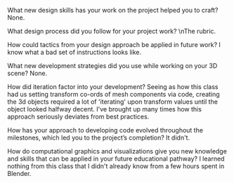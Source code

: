 What new design skills has your work on the project helped you to craft?
None.

What design process did you follow for your project work?
\nThe rubric.

How could tactics from your design approach be applied in future work?
I know what a bad set of instructions looks like.

What new development strategies did you use while working on your 3D scene?
None.

How did iteration factor into your development?
Seeing as how this class had us setting transform co-ords of mesh components via code, creating the 3d objects required a lot of 'iterating' upon transform values until the object looked halfway decent. I've brought up many times how this approach seriously deviates from best practices.

How has your approach to developing code evolved throughout the milestones, which led you to the project’s completion?
It didn't.

How do computational graphics and visualizations give you new knowledge and skills that can be applied in your future educational pathway?
I learned nothing from this class that I didn't already know from a few hours spent in Blender.
